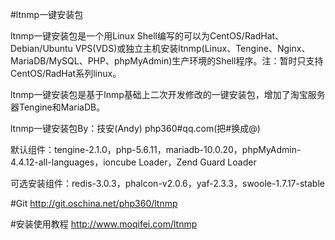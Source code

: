 #ltnmp一键安装包

ltnmp一键安装包是一个用Linux Shell编写的可以为CentOS/RadHat、Debian/Ubuntu VPS(VDS)或独立主机安装ltnmp(Linux、Tengine、Nginx、MariaDB/MySQL、PHP、phpMyAdmin)生产环境的Shell程序。注：暂时只支持CentOS/RadHat系列linux。

ltnmp一键安装包是基于lnmp基础上二次开发修改的一键安装包，增加了淘宝服务器Tengine和MariaDB。

ltnmp一键安装包By：技安(Andy) php360#qq.com(把#换成@)

默认组件：tengine-2.1.0，php-5.6.11，mariadb-10.0.20，phpMyAdmin-4.4.12-all-languages，ioncube Loader，Zend Guard Loader

可选安装组件：redis-3.0.3，phalcon-v2.0.6，yaf-2.3.3，swoole-1.7.17-stable

#Git
http://git.oschina.net/php360/ltnmp

#安装使用教程
http://www.moqifei.com/ltnmp
